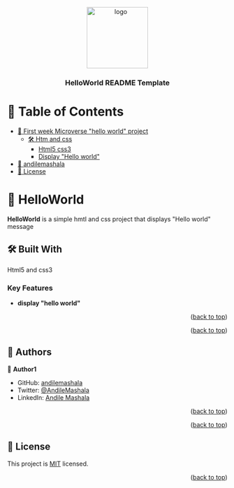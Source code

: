 <a name="readme-top"></a>

<!--
HOW TO USE:
This is an example of how you may give instructions on setting up your project locally.

Modify this file to match your project and remove sections that don't apply.

REQUIRED SECTIONS:
- Table of Contents
- About the Project
  - Built With
  - Live Demo
- Getting Started
- Authors
- Future Features
- Contributing
- Show your support
- Acknowledgements
- License

After you're finished please remove all the comments and instructions!
-->

<div align="center">

  <img src="murple_logo.png" alt="logo" width="140"  height="auto" />
  <br/>

  <h3><b>HelloWorld README Template</b></h3>

</div>

<!-- TABLE OF CONTENTS -->

# 📗 Table of Contents

- [📖 First week Microverse "hello world" project](#about-project)
  - [🛠 Htm and css](#built-with)
    - [Html5 css3](#tech-stack)
    - [Display "Hello world"](#key-features)
- [👥 andilemashala](#authors)
- [📝 License](#license)

<!-- PROJECT DESCRIPTION -->

# 📖 HelloWorld <a name="about-project"></a>


**HelloWorld** is a simple hmtl and css project that displays "Hello world" message

## 🛠 Built With <a name="built-with"></a>
Html5 and css3

<!-- Features -->

### Key Features <a name="key-features"></a>

- **display "hello world"**

<p align="right">(<a href="#readme-top">back to top</a>)</p>

<!-- LIVE DEMO -->


<!-- GETTING STARTED -->



<p align="right">(<a href="#readme-top">back to top</a>)</p>

<!-- AUTHORS -->

## 👥 Authors <a name="authors"></a>


👤 **Author1**

- GitHub: [andilemashala](https://github.com/githubhandle)
- Twitter: [@AndileMashala](https://twitter.com/twitterhandle)
- LinkedIn: [Andile Mashala](https://linkedin.com/in/linkedinhandle)


<p align="right">(<a href="#readme-top">back to top</a>)</p>


<p align="right">(<a href="#readme-top">back to top</a>)</p>



<!-- LICENSE -->

## 📝 License <a name="license"></a>

This project is [MIT](./LICENSE) licensed.


<p align="right">(<a href="#readme-top">back to top</a>)</p>
